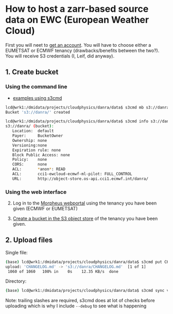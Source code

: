 # How to host a zarr-based source data on EWC (European Weather Cloud)

First you will neet to [get an account](https://confluence.ecmwf.int/display/EWCLOUDKB/Getting+access+to+EWC). You will have to choose either a EUMETSAT or ECMWF tenancy (drawbacks/benefits between the two?). You will receive S3 credentials (I, Leif, did anyway).


## 1. Create bucket


### Using the command line

- [examples using s3cmd](https://confluence.ecmwf.int/display/EWCLOUDKB/Object+storage%3A+How+to+use+s3cmd+and+s3fs)

```bash
lcd@wrk1:/dmidata/projects/cloudphysics/danra/data$ s3cmd mb s3://danra
Bucket 's3://danra/' created
```

```bash
lcd@wrk1:/dmidata/projects/cloudphysics/danra/data$ s3cmd info s3://danra
s3://danra/ (bucket):
   Location:  default
   Payer:     BucketOwner
   Ownership: none
   Versioning:none
   Expiration rule: none
   Block Public Access: none
   Policy:    none
   CORS:      none
   ACL:       *anon*: READ
   ACL:       cci1-ewcloud-ecmwf-ml-pilot: FULL_CONTROL
   URL:       http://object-store.os-api.cci1.ecmwf.int/danra/
```

### Using the web interface

2. Log in to the [Morpheus webportal](https://confluence.ecmwf.int/display/EWCLOUDKB/Logging+in+to+Morpheus) using the tenancy you have been given (ECMWF or EUMETSAT)

3. [Create a bucket in the S3 object store](https://confluence.ecmwf.int/display/EWCLOUDKB/How+to+create+S3+buckets+in+Morpheus) of the tenancy you have been given.



## 2. Upload files


Single file:

```bash
(base) lcd@wrk1:/dmidata/projects/cloudphysics/danra/data$ s3cmd put CHANGELOG.md s3://danra/
upload: 'CHANGELOG.md' -> 's3://danra/CHANGELOG.md'  [1 of 1]
 1060 of 1060   100% in    0s    12.35 KB/s  done
```


Directory:


```bash
(base) lcd@wrk1:/dmidata/projects/cloudphysics/danra/data$ s3cmd sync v0.2.2/ s3://danra/v0.2.2/ --debug
```

Note: trailing slashes are required, s3cmd does at lot of checks before uploading which is why I include `--debug` to see what is happening

